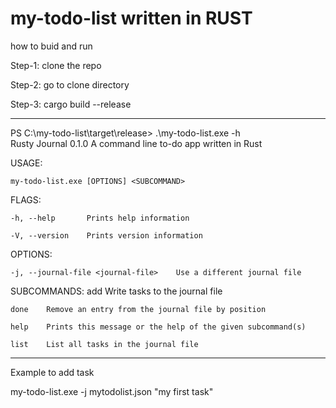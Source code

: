 ﻿# my-todo-list written in RUST

how to buid and run

Step-1: clone the repo

Step-2: go to clone directory

Step-3: cargo build --release

----------------------------------------------------
PS C:\my-todo-list\target\release> .\my-todo-list.exe -h   
Rusty Journal 0.1.0
A command line to-do app written in Rust

USAGE:

    my-todo-list.exe [OPTIONS] <SUBCOMMAND>

FLAGS:

    -h, --help       Prints help information
    
    -V, --version    Prints version information
    

OPTIONS:

    -j, --journal-file <journal-file>    Use a different journal file


SUBCOMMANDS:
    add     Write tasks to the journal file
    
    done    Remove an entry from the journal file by position
    
    help    Prints this message or the help of the given subcommand(s)
    
    list    List all tasks in the journal file
    
------------------------------------------------------------
    
Example to add task
    
my-todo-list.exe -j mytodolist.json "my first task"
